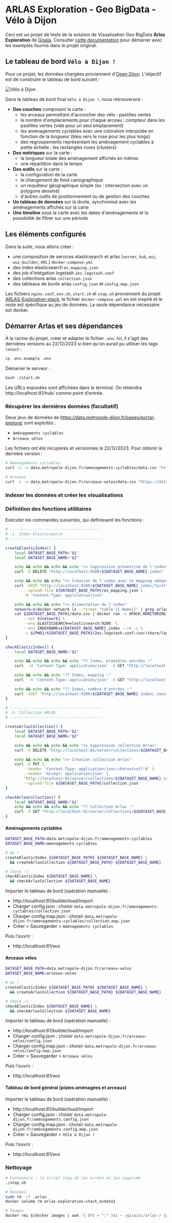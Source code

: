 # ARLAS Exploration - Geo BigData - Vélo à Dijon

Ceci est un projet de tests de la solution de Visualisation Geo BigData **Arlas Exploration** de [Gisaïa](https://github.com/gisaia).
Consulter [cette documentation](https://docs.arlas.io/arlas-quick-start/) pour démarrer avec les exemples fournis dans le projet original.

## Le tableau de bord `Vélo à Dijon !`

Pour ce projet, les données chargées proviennent d'[Open Dijon](https://data.metropole-dijon.fr/pages/portal-explore/). L'objectif est de construire le tableau de bord suivant :

![Vélo à Dijon](Vélo-à-Dijon.png)

Dans le tableau de bord final `Vélo à Dijon !`, nous retrouverons :
* **Des couches** composant la carte :
  * les arceaux permettant d'accrocher des vélo : pastilles vertes
  * le nombre d'emplacements pour chaque arceau : compteur dans les pastilles vertes (vide pour un seul emplacement)
  * les aménagements cyclables avec une coloration interpolée en fonction de la longueur (bleu vers le rose pour les plus longs)
  * des regroupements représentant les aménagement cyclables à petite échelle : les rectangles roses (clusters)
* **Des métriques** sur la carte :
  * la longueur totale des aménagement affichés en mètres
  * une répartition dans le temps
* **Des outils** sur la carte :
  * la configuration de la carte
  * le changement de fond cartographique
  * un requêteur géographique simple (ex : intersection avec un polygone dessiné)
  * d'autres outils de positionnement ou de gestion des couches
* **Un tableau de données** sur la droite, synchronisé avec les aménagements affichés sur la carte
* **Une timeline** sous la carte avec les dates d'aménagements et la possibilité de filtrer sur une période

## Les éléments configurés

Dans la suite, nous allons créer :
* une composition de services elasticsearch et arlas (`server`, `hub`, `wui`, `wui-builder`, etc.) `docker-compose.yml`
* des index elasticsearch `es_mapping.json`
* des job d'intégation logstash `2es.logstash.conf`
* des collections arlas `collection.json`
* des tableaus de bords arlas `config.json` et `config.map.json`

Les fichiers `nginx.conf`, `env.sh`, `start.sh` et `stop.sh` proviennent du projet [ARLAS-Exploration-stack](https://github.com/gisaia/ARLAS-Exploration-stack.git), le fichier `docker-compose.yml` en est inspiré et le reste est spécifique au jeu de données. La seule dépendance nécessaire est docker.

## Démarrer Arlas et ses dépendances

À la racine du projet, créer et adapter le fichier `.env`. Ici, il s'agit des dernières versions au 22/12/2023 si bien qu'on aurait pu utiliser les tags `latest` :
```sh
cp .env.example .env
```

Démarrer le serveur :
```sh
bash ./start.sh
```

Les URLs exposées sont affichées dans le terminal. On retiendra http://localhost:81/hub/ comme point d'entrée.

### Récupérer les dernières données (facultatif)

Deux jeux de données de https://data.metropole-dijon.fr/pages/portal-explore/ sont exploités :
* `Aménagements cyclables`
* `Arceaux vélos`

Les fichiers ont été récupérés et versionnés le 22/12/2023. Pour obtenir la dernière version :
```sh
# Aménagements cyclables
curl -L -o data.metropole-dijon.fr/amenagements-cyclables/data.csv "https://data.metropole-dijon.fr/api/explore/v2.1/catalog/datasets/amenagements-cyclables/exports/csv?lang=fr&timezone=Europe%2FBerlin&use_labels=true&delimiter=%3B"

# Arceaux
curl -L -o data.metropole-dijon.fr/arceaux-velos/data.csv "https://data.metropole-dijon.fr/api/explore/v2.1/catalog/datasets/arceaux-velos/exports/csv?lang=fr&timezone=Europe%2FBerlin&use_labels=true&delimiter=%3B"
```

### Indexer les données et créer les visualisations
### Définition des fonctions utilitaires

Exécuter les commandes suivantes, qui définissent les fonctions :
```sh
# ----------------------------------------
# -1- Index Elasticsearch
# ----------------------------------------

createElasticIndex() {
    local DATASET_BASE_PATH="$1"
    local DATASET_BASE_NAME="$2"

    echo && echo && echo && echo ">> Suppression préventive de l'index"
    curl -X DELETE "http://localhost:9200/${DATASET_BASE_NAME}_index"

    echo && echo && echo ">> Création de l'index avec le mapping adéquat"
    curl -XPUT "http://localhost:9200/${DATASET_BASE_NAME}_index/?pretty" \
        --upload-file ${DATASET_BASE_PATH}/es_mapping.json \
        -H 'Content-Type: application/json'

    echo && echo && echo ">> Alimentation de l'index"
    network=$(docker network ls --format "table {{.Name}}" | grep arlas)
    cat ${DATASET_BASE_PATH}/data.csv | docker run -e XPACK_MONITORING_ENABLED=false \
        --net ${network} \
        --env ELASTICSEARCH=elasticsearch:9200  \
        --env INDEXNAME=${DATASET_BASE_NAME}_index --rm -i \
        -v ${PWD}/${DATASET_BASE_PATH}/2es.logstash.conf:/usr/share/logstash/pipeline/logstash.conf docker.elastic.co/logstash/logstash:8.7.0
}

checkElasticIndex() {
    local DATASET_BASE_NAME="$1"

    echo && echo && echo && echo "?? Index, premières entrées :"
    curl  -H 'Content-Type: application/json' -X GET "http://localhost:9200/${DATASET_BASE_NAME}_index/_search?size=2&pretty"

    echo && echo && echo "?? Index, mapping :"
    curl  -H 'Content-Type: application/json' -X GET "http://localhost:9200/${DATASET_BASE_NAME}_index/?pretty"

    echo && echo && echo "?? Index, nombre d'entrées :"
    curl -XGET "http://localhost:9200/${DATASET_BASE_NAME}_index/_count?pretty"
}

# ----------------------------------------
# -2- Collection ARLAS
# ----------------------------------------

createArlasCollection() {
    local DATASET_BASE_PATH="$1"
    local DATASET_BASE_NAME="$2"

    echo && echo && echo && echo ">> Suppression collection Arlas"
    curl -X DELETE "http://localhost:81/server/collections/${DATASET_BASE_NAME}_collection"

    echo && echo && echo ">> Création collection Arlas"
    curl -X PUT \
        --header 'Content-Type: application/json;charset=utf-8' \
        --header 'Accept: application/json' \
        "http://localhost:81/server/collections/${DATASET_BASE_NAME}_collection?pretty=true" \
        --upload-file ${DATASET_BASE_PATH}/collection.json
}

checkArlasCollection() {
    local DATASET_BASE_NAME="$1"
    echo && echo && echo && echo "?? Collection Arlas :"
    curl -X GET "http://localhost:81/server/collections/${DATASET_BASE_NAME}_collection?pretty=true"
}
```

#### Aménagements cyclables

```sh
DATASET_BASE_PATH=data.metropole-dijon.fr/amenagements-cyclables
DATASET_BASE_NAME=amenagements-cyclables

# Go !
createElasticIndex ${DATASET_BASE_PATH} ${DATASET_BASE_NAME} \
  && createArlasCollection ${DATASET_BASE_PATH} ${DATASET_BASE_NAME}

# Check :)
checkElasticIndex ${DATASET_BASE_NAME} \
  && checkArlasCollection ${DATASET_BASE_NAME}
```

Importer le tableau de bord (opération manuelle) :
* http://localhost:81/builder/load/import
* Charger config.json : choisir `data.metropole-dijon.fr/amenagements-cyclables/collection.json`
* Charger config.map.json : choisir `data.metropole-dijon.fr/amenagements-cyclables/collection.map.json`
* Créer > Sauvegarder > `Aménagements cyclables`

Puis l'ouvrir :
* http://localhost:81/wui

#### Arceaux vélos

```sh
DATASET_BASE_PATH=data.metropole-dijon.fr/arceaux-velos
DATASET_BASE_NAME=arceaux-velos

# Go !
createElasticIndex ${DATASET_BASE_PATH} ${DATASET_BASE_NAME} \
  && createArlasCollection ${DATASET_BASE_PATH} ${DATASET_BASE_NAME}

# Check :)
checkElasticIndex ${DATASET_BASE_NAME} \
  && checkArlasCollection ${DATASET_BASE_NAME}
```

Importer le tableau de bord (opération manuelle) :
* http://localhost:81/builder/load/import
* Charger config.json : choisir `data.metropole-dijon.fr/arceaux-velos/config.json`
* Charger config.map.json : choisir `data.metropole-dijon.fr/arceaux-velos/config.map.json`
* Créer > Sauvegarder > `Arceaux vélos`

Puis l'ouvrir :
* http://localhost:81/wui

#### Tableau de bord général (pistes aménagées et arceaux)

Importer le tableau de bord (opération manuelle) :
* http://localhost:81/builder/load/import
* Charger config.json : choisir `data.metropole-dijon.fr/aménagements.config.json`
* Charger config.map.json : choisir `data.metropole-dijon.fr/aménagements.config.map.json`
* Créer > Sauvegarder > `Vélo à Dijon !`

Puis l'ouvrir :
* http://localhost:81/wui

### Nettoyage

```sh
# Conteneurs : le script stop.sh les arrête et les supprime
./stop.sh

# Données
sudo rm -rf .arlas
docker volume rm arlas-exploration-stack_esdata1

# Images
docker rmi $(docker images | awk '{ OFS = ":" }$1 ~ /gisaia\/arlas-/ {print $1,$2}')
```
